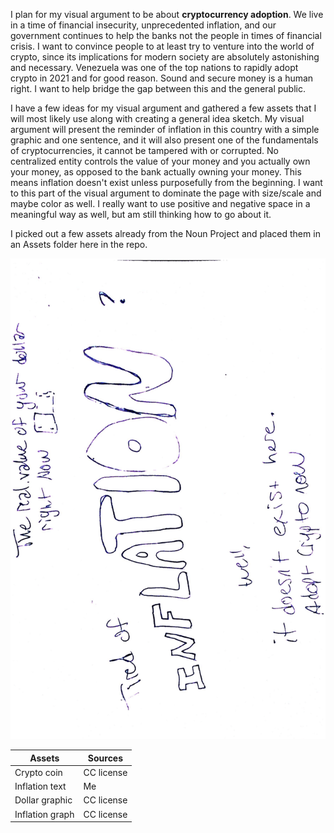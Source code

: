 I plan for my visual argument to be about **cryptocurrency adoption**. We live in a time of financial insecurity, unprecedented inflation, and our government continues to help the banks not the people in times of financial crisis. I want to convince people to at least try to venture into the world of crypto, since its implications for modern society are absolutely astonishing and necessary. Venezuela was one of the top nations to rapidly adopt crypto in 2021 and for good reason. Sound and secure money is a human right. I want to help bridge the gap between this and the general public.<br>

I have a few ideas for my visual argument and gathered a few assets that I will most likely use along with creating a general idea sketch. My visual argument will present the reminder of inflation in this country with a simple graphic and one sentence, and it will also present one of the fundamentals of cryptocurrencies, it cannot be tampered with or corrupted. No centralized entity controls the value of your money and you actually own your money, as opposed to the bank actually owning your money. This means inflation doesn't exist unless purposefully from the beginning. I want to this part of the visual argument to dominate the page with size/scale and maybe color as well. I really want to use positive and negative space in a meaningful way as well, but am still thinking how to go about it. <br>

I picked out a few assets already from the Noun Project and placed them in an Assets folder here in the repo.


<!-- 
![Crypto coin](Assets/noun-crypto-4369742.png)
![Inflation graph](Assets/noun-inflation-4570056.png)
![Ripped Bill](Assets/noun-ripped-bill-1064658.png) -->
![Idea Sketch](Assets/sketchidea.png)

|Assets|Sources|
|-------|--------|
|Crypto coin|CC license|
|Inflation text| Me|
|Dollar graphic|CC license|
|Inflation graph| CC license|